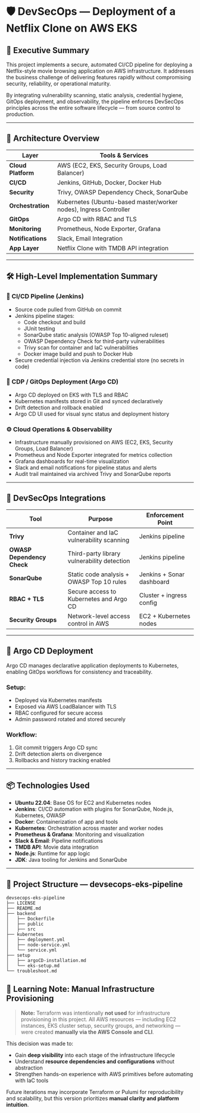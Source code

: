 # 🛡️ DevSecOps — Deployment of a Netflix Clone on AWS EKS

## 📌 Executive Summary

This project implements a secure, automated CI/CD pipeline for deploying a Netflix-style movie browsing application on AWS infrastructure. It addresses the business challenge of delivering features rapidly without compromising security, reliability, or operational maturity.

By integrating vulnerability scanning, static analysis, credential hygiene, GitOps deployment, and observability, the pipeline enforces DevSecOps principles across the entire software lifecycle — from source control to production.

---

## 🧱 Architecture Overview

| Layer             | Tools & Services                                                                 |
|------------------|-----------------------------------------------------------------------------------|
| **Cloud Platform** | AWS (EC2, EKS, Security Groups, Load Balancer)                                  |
| **CI/CD**         | Jenkins, GitHub, Docker, Docker Hub                                              |
| **Security**      | Trivy, OWASP Dependency Check, SonarQube                                         |
| **Orchestration** | Kubernetes (Ubuntu-based master/worker nodes), Ingress Controller                |
| **GitOps**        | Argo CD with RBAC and TLS                                                        |
| **Monitoring**    | Prometheus, Node Exporter, Grafana                                               |
| **Notifications** | Slack, Email Integration                                                         |
| **App Layer**     | Netflix Clone with TMDB API integration                                          |

---

## 🛠️ High-Level Implementation Summary

### 🔄 CI/CD Pipeline (Jenkins)
- Source code pulled from GitHub on commit
- Jenkins pipeline stages:
  - Code checkout and build
  - JUnit testing
  - SonarQube static analysis (OWASP Top 10-aligned ruleset)
  - OWASP Dependency Check for third-party vulnerabilities
  - Trivy scan for container and IaC vulnerabilities
  - Docker image build and push to Docker Hub
- Secure credential injection via Jenkins credential store (no secrets in code)

### 🚀 CDP / GitOps Deployment (Argo CD)
- Argo CD deployed on EKS with TLS and RBAC
- Kubernetes manifests stored in Git and synced declaratively
- Drift detection and rollback enabled
- Argo CD UI used for visual sync status and deployment history

### ⚙️ Cloud Operations & Observability
- Infrastructure manually provisioned on AWS (EC2, EKS, Security Groups, Load Balancer)
- Prometheus and Node Exporter integrated for metrics collection
- Grafana dashboards for real-time visualization
- Slack and email notifications for pipeline status and alerts
- Audit trail maintained via archived Trivy and SonarQube reports

---

## 🔐 DevSecOps Integrations

| Tool                  | Purpose                                      | Enforcement Point         |
|-----------------------|----------------------------------------------|----------------------------|
| **Trivy**             | Container and IaC vulnerability scanning     | Jenkins pipeline           |
| **OWASP Dependency Check** | Third-party library vulnerability detection | Jenkins pipeline     |
| **SonarQube**         | Static code analysis + OWASP Top 10 rules    | Jenkins + Sonar dashboard |
| **RBAC + TLS**        | Secure access to Kubernetes and Argo CD      | Cluster + ingress config  |
| **Security Groups**   | Network-level access control in AWS          | EC2 + Kubernetes nodes     |

---

## 🚀 Argo CD Deployment

Argo CD manages declarative application deployments to Kubernetes, enabling GitOps workflows for consistency and traceability.

### Setup:
- Deployed via Kubernetes manifests
- Exposed via AWS LoadBalancer with TLS
- RBAC configured for secure access
- Admin password rotated and stored securely

### Workflow:
1. Git commit triggers Argo CD sync
2. Drift detection alerts on divergence
3. Rollbacks and history tracking enabled

---
## 📦 Technologies Used

- **Ubuntu 22.04**: Base OS for EC2 and Kubernetes nodes  
- **Jenkins**: CI/CD automation with plugins for SonarQube, Node.js, Kubernetes, OWASP  
- **Docker**: Containerization of app and tools  
- **Kubernetes**: Orchestration across master and worker nodes  
- **Prometheus & Grafana**: Monitoring and visualization  
- **Slack & Email**: Pipeline notifications  
- **TMDB API**: Movie data integration  
- **Node.js**: Runtime for app logic  
- **JDK**: Java tooling for Jenkins and SonarQube  

---

## 📁 Project Structure — devsecops-eks-pipeline

```
devsecops-eks-pipeline
├── LICENSE
├── README.md
├── backend
│   ├── Dockerfile
│   ├── public
│   ├── src
├── kubernetes
│   ├── deployment.yml
│   ├── node-service.yml
│   └── service.yml
├── setup
│   ├── argoCD-installation.md
│   └── eks-setup.md
└── troubleshoot.md
```

## 🧠 Learning Note: Manual Infrastructure Provisioning

> **Note:** Terraform was intentionally **not used** for infrastructure provisioning in this project. All AWS resources — including EC2 instances, EKS cluster setup, security groups, and networking — were created **manually via the AWS Console and CLI**.

This decision was made to:

- Gain **deep visibility** into each stage of the infrastructure lifecycle  
- Understand **resource dependencies and configurations** without abstraction  
- Strengthen hands-on experience with AWS primitives before automating with IaC tools

Future iterations may incorporate Terraform or Pulumi for reproducibility and scalability, but this version prioritizes **manual clarity and platform intuition**.


